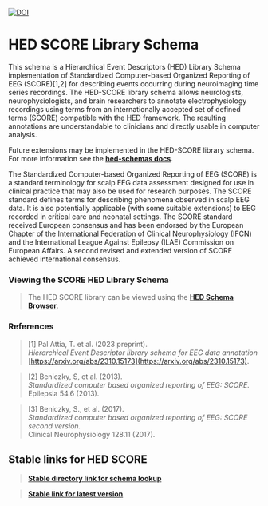[![DOI](https://zenodo.org/badge/DOI/10.5281/zenodo.7897596.svg)](https://doi.org/10.5281/zenodo.7897596)

# HED SCORE Library Schema

This schema is a Hierarchical Event Descriptors (HED) Library Schema implementation of Standardized Computer-based Organized Reporting of EEG (SCORE)[1,2] for describing events occurring during neuroimaging time series recordings.
The HED-SCORE library schema allows neurologists, neurophysiologists, and brain researchers to annotate electrophysiology recordings using terms from an internationally accepted set of defined terms (SCORE) compatible with the HED framework.
The resulting annotations are understandable to clinicians and directly usable in computer analysis.

Future extensions may be implemented in the HED-SCORE library schema.
For more information see the [**hed-schemas docs**](https://hed-schemas.readthedocs.io/en/latest/).

The Standardized Computer-based Organized Reporting of EEG (SCORE) is a standard terminology for scalp EEG data assessment designed for use in clinical practice that may also be used for research purposes.
The SCORE standard defines terms for describing phenomena observed in scalp EEG data. It is also potentially applicable (with some suitable extensions) to EEG recorded in critical care and neonatal settings.
The SCORE standard received European consensus and has been endorsed by the European Chapter of the International Federation of Clinical Neurophysiology (IFCN) and the International League Against Epilepsy (ILAE) Commission on European Affairs.
A second revised and extended version of SCORE achieved international consensus.

### Viewing the SCORE HED Library Schema
> The HED SCORE library can be viewed using the [**HED Schema Browser**](https://www.hedtags.org/display_hed.html).

### References

> [1] Pal Attia, T. et al. (2023 preprint).  
> *Hierarchical Event Descriptor library schema for EEG data annotation*   
> [https://arxiv.org/abs/2310.15173](https://arxiv.org/abs/2310.15173).   

> [2] Beniczky, S, et al. (2013).  
> *Standardized computer based organized reporting of EEG: SCORE.*  
> Epilepsia 54.6 (2013).  

> [3] Beniczky, S., et al. (2017).  
> *Standardized computer based organized reporting of EEG: SCORE second version.*  
> Clinical Neurophysiology 128.11 (2017). 

## Stable links for HED SCORE

> [**Stable directory link for schema lookup**](https://github.com/hed-standard/hed-schemas/tree/main/library_schemas/score/hedxml)

> [**Stable link for latest version**](https://raw.githubusercontent.com/hed-standard/hed-schemas/main/library_schemas/score/hedxml/HED_score_Latest.xml)

